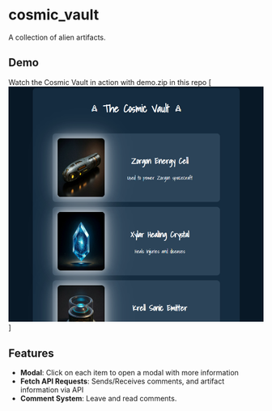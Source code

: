 # cosmic_vault
A collection of alien artifacts. 

## Demo

Watch the Cosmic Vault in action with demo.zip in this repo
[![Cosmic Vault Demo](./thumbnail.png)]




## Features

- **Modal**: Click on each item to open a modal with more information
- **Fetch API Requests**: Sends/Receives comments, and artifact information via API
- **Comment System**: Leave and read comments.
